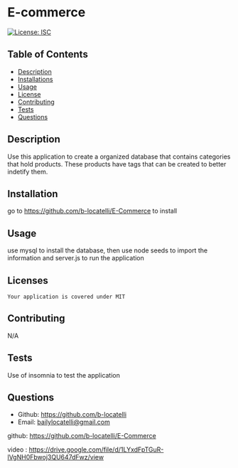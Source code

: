 # E-commerce

  [![License: ISC](https://img.shields.io/badge/License-MIT-blue.svg)](https://opensource.org/licenses/MIT)
  
  ## Table of Contents
  * [Description](#description)
  * [Installations](#installation)
  * [Usage](#usage)
  * [License](#license)
  * [Contributing](#contributing)
  * [Tests](#tests)
  * [Questions](#questions)

  ## Description
  Use this application to create a organized database that contains categories that hold products. These products have tags that can be created to better indetify them. 

  ## Installation
  go to https://github.com/b-locatelli/E-Commerce to install
 
  ## Usage
  use mysql to install the database, then use node seeds to import the information and server.js to run the application

  ## Licenses
    Your application is covered under MIT

  ## Contributing
  N/A

  ## Tests
  Use of insomnia to test the application

  ## Questions
  * Github: https://github.com/b-locatelli
  * Email: bailylocatelli@gmail.com

github: https://github.com/b-locatelli/E-Commerce

video : https://drive.google.com/file/d/1LYxdFpTGuR-lVgNH0Fbwoj3QU647dFwz/view